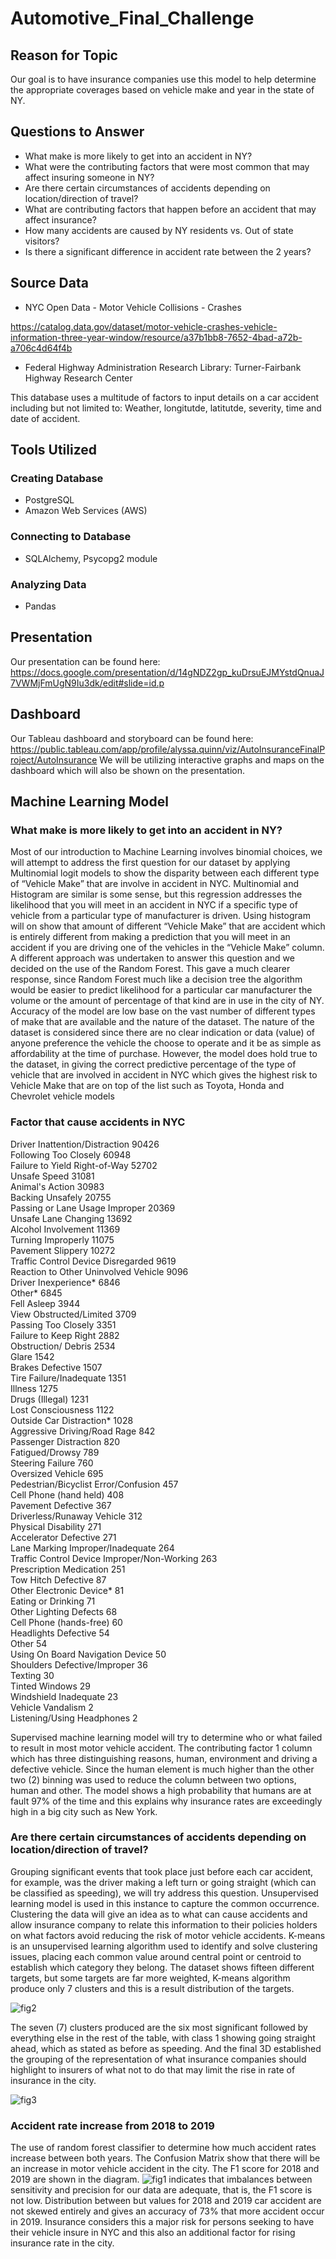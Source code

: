 # Automotive_Final_Challenge

## Reason for Topic
Our goal is to have insurance companies use this model to help determine the appropriate coverages based on vehicle make and year in the state of NY.

## Questions to Answer
- What make is more likely to get into an accident in NY?
- What were the contributing factors that were most common that may affect insuring someone in NY?
- Are there certain circumstances of accidents depending on location/direction of travel?
- What are contributing factors that happen before an accident that may affect insurance?
- How many accidents are caused by NY residents vs. Out of state visitors?
- Is there a significant difference in accident rate between the 2 years?

## Source Data

 - NYC Open Data - Motor Vehicle Collisions - Crashes 

https://catalog.data.gov/dataset/motor-vehicle-crashes-vehicle-information-three-year-window/resource/a37b1bb8-7652-4bad-a72b-a706c4d64f4b

 - Federal Highway Administration Research Library: Turner-Fairbank Highway Research Center

This database uses a multitude of factors to input details on a car accident including but not limited to:
Weather, longitutde, latitutde, severity, time and date of accident.


## Tools Utilized
### Creating Database
- PostgreSQL
- Amazon Web Services (AWS)

### Connecting to Database
- SQLAlchemy, Psycopg2 module

### Analyzing Data
- Pandas


## Presentation
Our presentation can be found here: https://docs.google.com/presentation/d/14gNDZ2gp_kuDrsuEJMYstdQnuaJ7VWMjFmUgN9Iu3dk/edit#slide=id.p

## Dashboard
Our Tableau dashboard and storyboard can be found here: https://public.tableau.com/app/profile/alyssa.quinn/viz/AutoInsuranceFinalProject/AutoInsurance
We will be utilizing interactive graphs and maps on the dashboard which will also be shown on the presentation.

## Machine Learning Model

### What make is more likely to get into an accident in NY?  
Most of our introduction to Machine Learning involves binomial choices, we will attempt to address the first question for our dataset by applying Multinomial logit models to show the disparity between each different type of “Vehicle Make” that are involve in accident in NYC. Multinomial and Histogram are similar is some sense, but this regression addresses the likelihood that you will meet in an accident in NYC if a specific type of vehicle from a particular type of manufacturer is driven. Using histogram will on show that amount of different “Vehicle Make” that are accident which is entirely different from making a prediction that you will meet in an accident if you are driving one of the vehicles in the “Vehicle Make” column.   
A different approach was undertaken to answer this question and we decided on the use of the Random Forest. This gave a much clearer response, since Random Forest much like a decision tree the algorithm would be easier to predict likelihood for a particular car manufacturer the volume or the amount of percentage of that kind are in use in the city of NY. Accuracy of the model are low base on the vast number of different types of make that are available and the nature of the dataset. The nature of the dataset is considered since there are no clear indication or data (value) of anyone preference the vehicle the choose to operate and it be as simple as affordability at the time of purchase. However, the model does hold true to the dataset, in giving the correct predictive percentage of the type of vehicle that are involved in accident in NYC which gives the highest risk to Vehicle Make that are on top of the list such as Toyota, Honda and Chevrolet vehicle models
 

### Factor that cause accidents in NYC 
Driver Inattention/Distraction                 90426  
Following Too Closely                          60948  
Failure to Yield Right-of-Way                  52702  
Unsafe Speed                                   31081  
Animal's Action                                30983  
Backing Unsafely                               20755  
Passing or Lane Usage Improper                 20369  
Unsafe Lane Changing                           13692  
Alcohol Involvement                            11369  
Turning Improperly                             11075  
Pavement Slippery                              10272  
Traffic Control Device Disregarded              9619  
Reaction to Other Uninvolved Vehicle            9096  
Driver Inexperience*                            6846  
Other*                                          6845  
Fell Asleep                                     3944  
View Obstructed/Limited                         3709  
Passing Too Closely                             3351  
Failure to Keep Right                           2882  
Obstruction/ Debris                             2534  
Glare                                           1542  
Brakes Defective                                1507  
Tire Failure/Inadequate                         1351  
Illness                                         1275  
Drugs (Illegal)                                 1231  
Lost Consciousness                              1122  
Outside Car Distraction*                        1028  
Aggressive Driving/Road Rage                     842  
Passenger Distraction                            820  
Fatigued/Drowsy                                  789  
Steering Failure                                 760  
Oversized Vehicle                                695  
Pedestrian/Bicyclist Error/Confusion             457  
Cell Phone (hand held)                           408  
Pavement Defective                               367  
Driverless/Runaway Vehicle                       312  
Physical Disability                              271  
Accelerator Defective                            271  
Lane Marking Improper/Inadequate                 264  
Traffic Control Device Improper/Non-Working      263  
Prescription Medication                          251  
Tow Hitch Defective                               87  
Other Electronic Device*                          81  
Eating or Drinking                                71  
Other Lighting Defects                            68  
Cell Phone (hands-free)                           60  
Headlights Defective                              54  
Other                                             54  
Using On Board Navigation Device                  50  
Shoulders Defective/Improper                      36  
Texting                                           30  
Tinted Windows                                    29  
Windshield Inadequate                             23  
Vehicle Vandalism                                  2  
Listening/Using Headphones            		         2  

Supervised machine learning model will try to determine who or what failed to result in most motor vehicle accident. The contributing factor 1 column which has three distinguishing reasons, human, environment and driving a defective vehicle. Since the human element is much higher than the other two (2) binning was used to reduce the column between two options, human and other. The model shows a high probability that humans are at fault 97% of the time and this explains why insurance rates are exceedingly high in a big city such as New York.  

### Are there certain circumstances of accidents depending on location/direction of travel?
Grouping significant events that took place just before each car accident, for example, was the driver making a left turn or going straight (which can be classified as speeding), we will try address this question. Unsupervised learning model is used in this instance to capture the common occurrence. Clustering the data will give an idea as to what can cause accidents and allow insurance company to relate this information to their policies holders on what factors avoid reducing the risk of motor vehicle accidents. K-means is an unsupervised learning algorithm used to identify and solve clustering issues, placing each common value around central point or centroid to establish which category they belong. The dataset shows fifteen different targets, but some targets are far more weighted, K-means algorithm produce only 7 clusters and this is a result distribution of the targets. 

![fig2](https://user-images.githubusercontent.com/78861458/126675445-54290233-bbeb-45a4-8c90-8240d131e619.png)

The seven (7) clusters produced are the six most significant followed by everything else in the rest of the table, with class 1 showing going straight ahead, which as stated as before as speeding. And the final 3D established the grouping of the representation of what insurance companies should highlight to insurers of what not to do that may limit the rise in rate of insurance in the city.

![fig3](https://user-images.githubusercontent.com/78861458/126677742-75ed84dd-79c6-455a-b0ac-90e3e3882bda.png)

### Accident rate increase from 2018 to 2019  
The use of random forest classifier to determine how much accident rates increase between both years. The Confusion Matrix show that there will be an increase in motor vehicle accident in the city. The F1 score for 2018 and 2019 are shown in the diagram.
![fig1](https://user-images.githubusercontent.com/78861458/126254379-31e0cf06-03a5-4c0a-bfad-5c5d060447e3.png)
indicates that imbalances between sensitivity and precision for our data are adequate, that is, the F1 score is not low. Distribution between but values for 2018 and 2019 car accident are not skewed entirely and gives an accuracy of 73% that more accident occur in 2019. Insurance considers this a major risk for persons seeking to have their vehicle insure in NYC and this also an additional factor for rising insurance rate in the city. 
